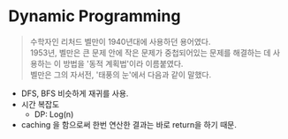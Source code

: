 
# Dynamic Programming
> 수학자인 리처드 벨만이 1940년대에 사용하던 용어였다. <br>
> 1953년, 벨만은 큰 문제 안에 작은 문제가 중첩되어있는 문제를 해결하는 데 사용하는 이 방법을 '동적 계획법'이라 이름붙였다.<br>
> 벨만은 그의 자서전, '태풍의 눈'에서 다음과 같이 말했다. 
  
* DFS, BFS 비슷하게 재귀를 사용.
* 시간 복잡도
  * DP: Log(n)
* caching 을 함으로써 한번 연산한 결과는 바로 return을 하기 때문.

